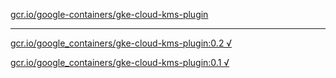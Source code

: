 [gcr.io/google-containers/gke-cloud-kms-plugin](https://hub.docker.com/r/sqeven/gke-cloud-kms-plugin/tags/) 

----
[gcr.io/google_containers/gke-cloud-kms-plugin:0.2 √](https://hub.docker.com/r/sqeven/gke-cloud-kms-plugin/tags/)

[gcr.io/google_containers/gke-cloud-kms-plugin:0.1 √](https://hub.docker.com/r/sqeven/gke-cloud-kms-plugin/tags/)

